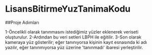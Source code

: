 # LisansBitirmeYuzTanimaKodu
 
 ##Proje Adımları  
 
 1-Öncelikli olarak tanınmasını istediğimiz yüzler eklenerek veriseti oluşturulur. 
 2-Ardından bu veri setleri LBPH ile eğitilir. 
 3-Son olarak kameraya yüz gösterilir; 
    eğer tanınıyorsa kişinin kayıt esnasında ki adı yazılır, 
    eğer tanınmıyorsa yüz üzerine 'tanınmadı' ibaresi yerleştirilir.
